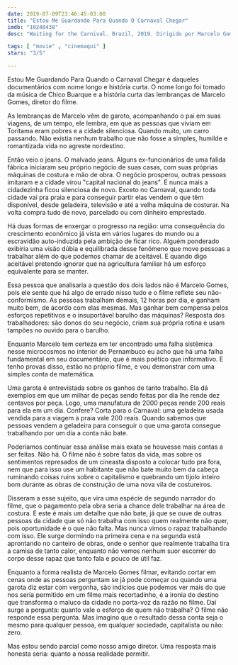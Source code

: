 ```yaml
---
date: 2019-07-09T23:46:45-03:00
title: "Estou Me Guardando Para Quando O Carnaval Chegar"
imdb: "10240438"
desc: "Waiting for the Carnival. Brazil, 2019. Dirigido por Marcelo Gomes, escrito por Marcelo Gomes. Com ."

tags: [ "movie" , "cinemaqui" ]
stars: "3/5"

---
```

Estou Me Guardando Para Quando o Carnaval Chegar é daqueles documentários com nome longo e história curta. O nome longo foi tomado da música de Chico Buarque e a história curta das lembranças de Marcelo Gomes, diretor do filme.

As lembranças de Marcelo vêm de garoto, acompanhando o pai em suas viagens, de um tempo, ele lembra, em que as pessoas que viviam em Toritama eram pobres e a cidade silenciosa. Quando muito, um carro passando. Não existia nenhum trabalho que não fosse a simples, humilde e romantizada vida no agreste nordestino.

Então veio o jeans. O malvado jeans. Alguns ex-funcionários de uma falida fábrica iniciaram seu próprio negócio de suas casas, com suas próprias máquinas de costura e mão de obra. O negócio prosperou, outras pessoas imitaram e a cidade virou "capital nacional do jeans". E nunca mais a cidadezinha ficou silenciosa de novo. Exceto no Carnaval, quando toda cidade vai pra praia e para conseguir partir elas vendem o que têm disponível, desde geladeira, televisão e até a velha máquina de costurar. Na volta compra tudo de novo, parcelado ou com dinheiro emprestado.

Há duas formas de enxergar o progresso na região: uma consequência do crescimento econômico já vista em vários lugares do mundo ou a escravidão auto-induzida pela ambição de ficar rico. Alguém ponderado exibiria uma visão dúbia e equilibrada desse fenômeno que move pessoas a trabalhar além do que podemos chamar de aceitável. E quando digo aceitável pretendo ignorar que na agricultura familiar há um esforço equivalente para se manter.

Essa pessoa que analisaria a questão dos dois lados não é Marcelo Gomes, pois ele sente que há algo de errado nisso tudo e o filme reflete seu não-conformismo. As pessoas trabalham demais, 12 horas por dia, e ganham muito bem, de acordo com elas mesmas. Mas ganhar bem compensa pelos esforços repetitivos e o insuportável barulho das máquinas? Resposta dos trabalhadores: são donos do seu negócio, criam sua própria rotina e usam tampões no ouvido para o barulho.

Enquanto Marcelo tem certeza em ter encontrado uma falha sistêmica nesse microcosmos no interior de Pernambuco eu acho que há uma falha fundamental em seu documentário, que é mais poético que informativo. E tenho provas disso, estão no próprio filme, e vou demonstrar com uma simples conta de matemática.

Uma garota é entrevistada sobre os ganhos de tanto trabalho. Ela dá exemplos em que um milhar de peças sendo feitas por dia lhe rende dez centavos por peça. Logo, uma manufatura de 2000 peças rende 200 reais para ela em um dia. Confere? Corta para o Carnaval: uma geladeira usada vendida para a viagem à praia vale 200 reais. Quando sabemos que pessoas vendem a geladeira para conseguir o que uma garota consegue trabalhando por um dia a conta não bate.

Poderíamos continuar essa análise mais exata se houvesse mais contas a ser feitas. Não há. O filme não é sobre fatos da vida, mas sobre os sentimentos represados de um cineasta disposto a colocar tudo pra fora, nem que para isso use um habitante que não bate muito bem da cabeça ruminando coisas ruins sobre o capitalismo e quebrando um tijolo inteiro bom durante as obras de construção de uma nova vila de costureiros.

Disseram a esse sujeito, que vira uma espécie de segundo narrador do filme, que o pagamento pela obra seria a chance dele trabalhar na área de costura. E este é mais um detalhe que não bate, já que se ouve de outras pessoas da cidade que só não trabalha com isso quem realmente não quer, pois oportunidade é o que não falta. Mas nunca vimos o rapaz trabalhando com isso. Ele surge dormindo na primeira cena e na segunda está aprontando no canteiro de obras, onde o senhor que realmente trabalha tira a camisa de tanto calor, enquanto não vemos nenhum suor escorrer do corpo desse rapaz que tanto fala e pouco de útil faz.

Enquanto a forma realista de Marcelo Gomes filmar, evitando cortar em cenas onde as pessoas perguntam se já pode começar ou quando uma garota diz estar com vergonha, são indícios que podemos ver mais do que nos seria permitido em um filme mais recortadinho, é a ironia do destino que transforma o maluco da cidade no porta-voz da razão no filme. Daí surge a pergunta: quanto vale o esforço de quem não trabalha? O filme não responde essa pergunta. Mas imagino que o resultado dessa conta seja o mesmo para qualquer pessoa, em qualquer sociedade, capitalista ou não: zero.

Mas estou sendo parcial como nosso amigo diretor. Uma resposta mais honesta seria: quanto a nossa realidade permitir.
